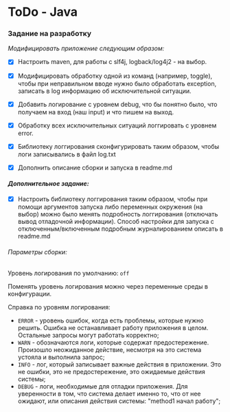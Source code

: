 # ToDo - Java
### Задание на разработку
_Модифицировать приложение следующим образом:_

- [X] Настроить maven, для работы с slf4j, logback/log4j2 - на выбор.
- [X] Модифицировать обработку одной из команд (например, toggle), чтобы при неправильном вводе нужно было обработать exception, записать в log информацию об исключительной ситуации.
- [X] Добавить логирование с уровнем debug, что бы понятно было, что получаем на вход (наш input) и что пишем на выход.
- [X] Обработку всех исключительных ситуаций логгировать с уровнем error.
- [X] Библиотеку логгирования сконфигурировать таким образом, чтобы логи записывались в файл log.txt
- [X] Дополнить описание сборки и запуска в readme.md


#### _Дополнительное задание:_

 - [X] Настроить библиотеку логгирования таким образом, чтобы при помощи аргументов запуска либо переменных окружения (на выбор) можно было менять подробность логгирования (отключать вывод отладочной информации). Способ настройки для запуска с отключенным/включенным подробным журналированием описать в readme.md

###### _Параметры сборки:_

Уровень логирования по умолчанию: `off`

Поменять уровень логирования можно через переменные среды в конфигурации.

Справка по уровням логирования:
- `ERROR` - уровень ошибок, когда есть проблемы, которые нужно решить. Ошибка не останавливает работу приложения в целом. Остальные запросы могут работать корректно;
- `WARN` - обозначаются логи, которые содержат предостережение. Произошло неожиданное действие, несмотря на это система устояла и выполнила запрос;
- `INFO` - лог, который записывает важные действия в приложении. Это не ошибки, это не предостережение, это ожидаемые действия системы;
- `DEBUG` - логи, необходимые для отладки приложения. Для уверенности в том, что система делает именно то, что от нее ожидают, или описания действия системы: "method1 начал работу";

